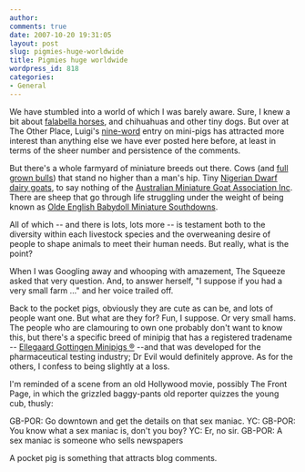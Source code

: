 ```yaml
---
author:
comments: true
date: 2007-10-20 19:31:05
layout: post
slug: pigmies-huge-worldwide
title: Pigmies huge worldwide
wordpress_id: 818
categories:
- General
---
```


We have stumbled into a world of which I was barely aware. Sure, I knew a bit about [falabella horses](http://en.wikipedia.org/wiki/Falabella_(horse)), and chihuahuas and other tiny dogs. But over at The Other Place, Luigi's [nine-word](http://agro.biodiver.se/2007/10/pocket-pigs/) entry on mini-pigs has attracted more interest than anything else we have ever posted here before, at least in terms of the sheer number and persistence of the comments.

But there's a whole farmyard of miniature breeds out there. Cows (and [full grown bulls](http://www.miniaturebull.com/)) that stand no higher than a man's hip. Tiny [Nigerian Dwarf dairy goats](http://www.cornerstonefarm.net/gtkids.html), to say nothing of the [Australian Miniature Goat Association Inc](http://www.justkiddin.com.au/). There are sheep that go through life struggling under the weight of being known as [Olde English Babydoll Miniature Southdowns](http://www.agrisupportonline.com/minisheep.htm).

All of which -- and there is lots, lots more -- is testament both to the diversity within each livestock species and the overweaning desire of people to shape animals to meet their human needs. But really, what is the point?

When I was Googling away and whooping with amazement, The Squeeze asked that very question. And, to answer herself, "I suppose if you had a very small farm ..." and her voice trailed off.

Back to the pocket pigs, obviously they are cute as can be, and lots of people want one. But what are they for? Fun, I suppose. Or very small hams. The people who are clamouring to own one probably don't want to know this, but there's a specific breed of minipig that has a registered tradename -- [Ellegaard Gottingen Minipigs ®](http://www.minipigs.dk/) --and that was developed for the pharmaceutical testing industry; Dr Evil would definitely approve. As for the others, I confess to being slightly at a loss.

I'm reminded of a scene from an old Hollywood movie, possibly The Front Page, in which the grizzled baggy-pants old reporter quizzes the young cub, thusly:

GB-POR: Go downtown and get the details on that sex maniac.
YC: <looks very puzzled>
GB-POR: You know what a sex maniac is, don't you boy?
YC: <looks somewhat sheepish> Er, no sir. 
GB-POR: A sex maniac is someone who sells newspapers

A pocket pig is something that attracts blog comments.
